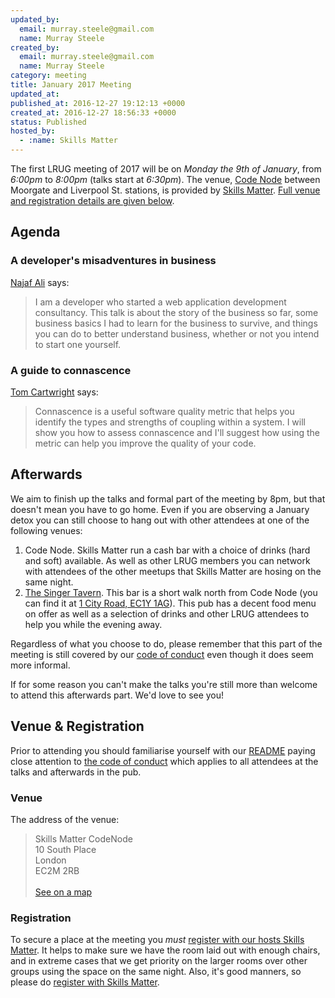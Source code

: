 ```yaml
---
updated_by:
  email: murray.steele@gmail.com
  name: Murray Steele
created_by:
  email: murray.steele@gmail.com
  name: Murray Steele
category: meeting
title: January 2017 Meeting
updated_at:
published_at: 2016-12-27 19:12:13 +0000
created_at: 2016-12-27 18:56:33 +0000
status: Published
hosted_by:
  - :name: Skills Matter
---
```


The first LRUG meeting of 2017 will be on *Monday the 9th of January*, from
_6:00pm_ to _8:00pm_ (talks start at _6:30pm_).  The venue, [Code
Node](https://skillsmatter.com/locations/264-skills-matter-codenode) between
Moorgate and Liverpool St. stations, is provided by [Skills
Matter](http://www.skillsmatter.com).  [Full venue and registration details
are given below](#jan17registration).

Agenda
------

### A developer's misadventures in business

[Najaf Ali](https://twitter.com/alinajaf) says:

> I am a developer who started a web application development consultancy. This
> talk is about the story of the business so far, some business basics I had
> to learn for the business to survive, and things you can do to better
> understand business, whether or not you intend to start one yourself.

### A guide to connascence

[Tom Cartwright](https://twitter.com/tomcartwrightuk) says:

> Connascence is a useful software quality metric that helps you identify
> the types and strengths of coupling within a system. I will show you how to
> assess connascence and I'll suggest how using the metric can help you improve
> the quality of your code.

Afterwards
----------

We aim to finish up the talks and formal part of the meeting by 8pm, but that
doesn't mean you have to go home.  Even if you are observing a January detox
you can still choose to hang out with other attendees at one of the following
venues:

1. Code Node.  Skills Matter run a cash bar with a
   choice of drinks (hard and soft) available.  As well as other LRUG members
   you can network with attendees of the other meetups that Skills Matter are
   hosing on the same night.
2. [The Singer Tavern](http://singertavern.com/).  This bar is a short walk
   north from Code Node (you can find it at [1 City Road, EC1Y
   1AG](https://goo.gl/maps/w9kPu)).  This pub has a decent food menu on offer
   as well as a selection of drinks and other LRUG attendees to help you
   while the evening away.

Regardless of what you choose to do, please remember that this part of the
meeting is still covered by our [code of
conduct](http://readme.lrug.org/#code-of-condut) even though it does seem more
informal.

If for some reason you can't make the talks you're still more than welcome to
attend this afterwards part.  We'd love to see you!

Venue & Registration <a name="jan17registration">&nbsp;</a>
-----------------------------------------------------------

Prior to attending you should familiarise yourself with our
[README](http://readme.lrug.org/) paying close attention to [the code of
conduct](http://readme.lrug.org/#code-of-conduct) which applies to
all attendees at the talks and afterwards in the pub.

### Venue

The address of the venue:

> Skills Matter CodeNode<br/>10 South Place<br/>London<br/>EC2M 2RB<br/><br/>[See on a map](https://goo.gl/maps/ONJT4)

### Registration

To secure a place at the meeting you *must* [register with our hosts
Skills Matter](https://skillsmatter.com/meetups/8502-london-ruby-usergroup-meetup).  It helps to
make sure we have the room laid out with enough chairs, and in extreme cases
that we get priority on the larger rooms over other groups using the space on
the same night.  Also, it's good manners, so please do [register with Skills
Matter](https://skillsmatter.com/meetups/8502-london-ruby-usergroup-meetup).
